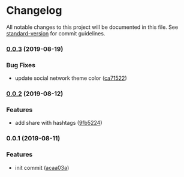 # Changelog

All notable changes to this project will be documented in this file. See [standard-version](https://github.com/conventional-changelog/standard-version) for commit guidelines.

### [0.0.3](https://github.com/ntnyq/vuepress-plugin-social-share/compare/v0.0.2...v0.0.3) (2019-08-19)


### Bug Fixes

* update social network theme color ([ca71522](https://github.com/ntnyq/vuepress-plugin-social-share/commit/ca71522))

### [0.0.2](https://github.com/ntnyq/vuepress-plugin-social-share/compare/v0.0.1...v0.0.2) (2019-08-12)


### Features

* add share with hashtags ([9fb5224](https://github.com/ntnyq/vuepress-plugin-social-share/commit/9fb5224))

### 0.0.1 (2019-08-11)


### Features

* init commit ([acaa03a](https://github.com/ntnyq/vuepress-plugin-social-share/commit/acaa03a))
